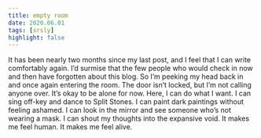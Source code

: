 ```yaml
---
title: empty room
date: 2020.06.01
tags: [srsly]
highlight: false
---
```


It has been nearly two months since my last post, and I feel that I can write comfortably again. I’d surmise that the few people who would check in now and then have forgotten about this blog. So I’m peeking my head back in and once again entering the room. The door isn’t locked, but I’m not calling anyone over. It’s okay to be alone for now. Here, I can do what I want. I can sing off-key and dance to Split Stones. I can paint dark paintings without feeling ashamed. I can look in the mirror and see someone who’s not wearing a mask. I can shout my thoughts into the expansive void. It makes me feel human. It makes me feel alive.